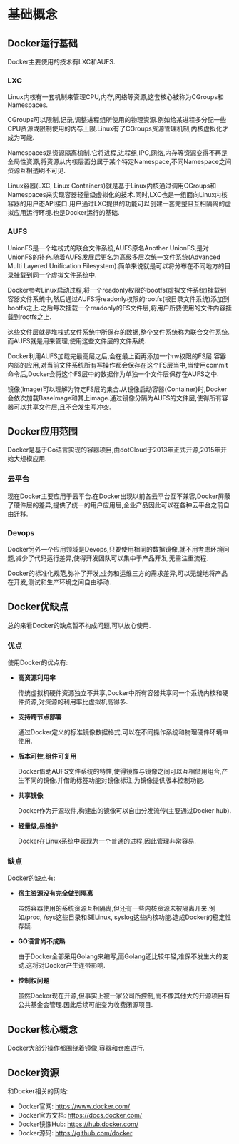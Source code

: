 # 基础概念

## Docker运行基础

Docker主要使用的技术有LXC和AUFS.

### LXC

Linux内核有一套机制来管理CPU,内存,网络等资源,这套核心被称为CGroups和Namespaces.

CGroups可以限制,记录,调整进程组所使用的物理资源.例如给某进程多分配一些CPU资源或限制使用的内存上限.Linux有了CGroups资源管理机制,内核虚拟化才成为可能.

Namespaces是资源隔离机制.它将进程,进程组,IPC,网络,内存等资源变得不再是全局性资源,将资源从内核层面分属于某个特定Namespace,不同Namespace之间资源互相透明不可见.

Linux容器(LXC, Linux Containers)就是基于Linux内核通过调用CGroups和Namespaces来实现容器轻量级虚拟化的技术.同时,LXC也是一组面向Linux内核容器的用户态API接口.用户通过LXC提供的功能可以创建一套完整且互相隔离的虚拟应用运行环境.也是Docker运行的基础.

### AUFS

UnionFS是一个堆栈式的联合文件系统,AUFS原名Another UnionFS,是对UnionFS的补充.随着AUFS发展后更名为高级多层次统一文件系统(Advanced Multi Layered Unification Filesystem).简单来说就是可以将分布在不同地方的目录挂载到同一个虚拟文件系统中.

Docker参考Linux启动过程,将一个readonly权限的bootfs(虚拟文件系统)挂载到容器文件系统中,然后通过AUFS将readonly权限的rootfs(根目录文件系统)添加到bootfs之上.之后每次挂载一个readonly的FS文件层,将用户所要使用的文件内容挂载到rootfs之上.

这些文件层就是堆栈式文件系统中所保存的数据,整个文件系统称为联合文件系统.而AUFS就是用来管理,使用这些文件层的文件系统.

Docker利用AUFS加载完最高层之后,会在最上面再添加一个rw权限的FS层.容器内部的应用,对当前文件系统所有写操作都会保存在这个FS层当中,当使用commit命令后,Docker会将这个FS层中的数据作为单独一个文件层保存在AUFS之中.

镜像(Image)可以理解为特定FS层的集合.从镜像启动容器(Container)时,Docker会依次加载BaseImage和其上image.通过镜像分隔为AUFS的文件层,使得所有容器可以共享文件层,且不会发生写冲突.



## Docker应用范围

Docker是基于Go语言实现的容器项目,由dotCloud于2013年正式开源,2015年开始大规模应用.

### 云平台

现在Docker主要应用于云平台.在Docker出现以前各云平台互不兼容,Docker屏蔽了硬件层的差异,提供了统一的用户应用层,企业产品因此可以在各种云平台之前自由迁移.

### Devops

Docker另外一个应用领域是Devops,只要使用相同的数据镜像,就不用考虑环境问题,减少了代码运行差异,使得开发团队可以集中于产品开发,无需注重流程.

Docker的标准化规范,弥补了开发,业务和运维三方的需求差异,可以无缝地将产品在开发,测试和生产环境之间自由移动.



## Docker优缺点

总的来看Docker的缺点暂不构成问题,可以放心使用.

### 优点

使用Docker的优点有:

- **高资源利用率**

  传统虚拟机硬件资源独立不共享,Docker中所有容器共享同一个系统内核和硬件资源,对资源的利用率比虚拟机高得多.

- **支持跨节点部署**

  通过Docker定义的标准镜像数据格式,可以在不同操作系统和物理硬件环境中使用.

- **版本可控,组件可复用**

  Docker借助AUFS文件系统的特性,使得镜像与镜像之间可以互相借用组合,产生不同的镜像.并借助标签功能对镜像标注,为镜像提供版本控制功能.

- **共享镜像**

  Docker作为开源软件,构建出的镜像可以自由分发流传(主要通过Docker hub).

- **轻量级,易维护**

  Docker在Linux系统中表现为一个普通的进程,因此管理非常容易.

### 缺点

Docker的缺点有:

- **宿主资源没有完全做到隔离**

  虽然容器使用的系统资源互相隔离,但还有一些内核资源未被隔离开来.例如/proc, /sys这些目录和SELinux, syslog这些内核功能.造成Docker的稳定性存疑.

- **GO语言尚不成熟**

  由于Docker全部采用Golang来编写,而Golang还比较年轻,难保不发生大的变动.这将对Docker产生连带影响.

- **控制权问题**

  虽然Docker现在开源,但事实上被一家公司所控制,而不像其他大的开源项目有公共基金会管理.因此后续可能变为收费闭源项目.



## Docker核心概念

Docker大部分操作都围绕着镜像,容器和仓库进行.



## Docker资源

和Docker相关的网站:

- Docker官网: https://www.docker.com/
- Docker官方文档: https://docs.docker.com/
- Docker镜像Hub: https://hub.docker.com/
- Docker源码: https://github.com/docker

